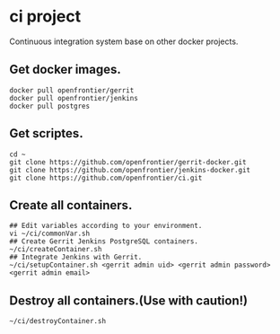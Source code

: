 # ci project
Continuous integration system base on other docker projects.

## Get docker images.
    docker pull openfrontier/gerrit
    docker pull openfrontier/jenkins
    docker pull postgres

## Get scriptes.
    cd ~
    git clone https://github.com/openfrontier/gerrit-docker.git
    git clone https://github.com/openfrontier/jenkins-docker.git
    git clone https://github.com/openfrontier/ci.git

## Create all containers.
    ## Edit variables according to your environment.
    vi ~/ci/commonVar.sh
    ## Create Gerrit Jenkins PostgreSQL containers.
    ~/ci/createContainer.sh
    ## Integrate Jenkins with Gerrit.
    ~/ci/setupContainer.sh <gerrit admin uid> <gerrit admin password> <gerrit admin email>

## Destroy all containers.(Use with caution!) 
    ~/ci/destroyContainer.sh

